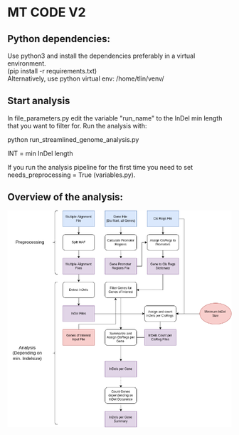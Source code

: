 # MT CODE  V2

## Python dependencies:
Use python3 and install the dependencies preferably in a virtual environment.\
(pip install -r requirements.txt)\
Alternatively, use python virtual env:
/home/tlin/venv/

## Start analysis
In file_parameters.py edit the variable "run_name" to the InDel min length that you want to filter for.
Run the analysis with:

python run_streamlined_genome_analysis.py <INT>

INT = min InDel length

If you run the analysis pipeline for the first time you need to set needs_preprocessing = True (variables.py).

## Overview of the analysis:
![](pipeline.drawio.png)

